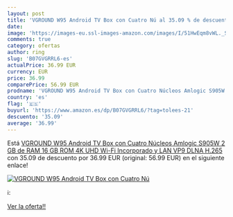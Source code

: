 ```yaml
---
layout: post
title: 'VGROUND W95 Android TV Box con Cuatro Nú al 35.09 % de descuento'
date: 
image: 'https://images-eu.ssl-images-amazon.com/images/I/51HwEqm8vWL._SL200_.jpg'
comments: true
category: ofertas
author: ring
slug: 'B07GVGRRL6-es'
actualPrice: 36.99 EUR
currency: EUR
price: 36.99
comparePrice: 56.99 EUR
prodname: 'VGROUND W95 Android TV Box con Cuatro Núcleos Amlogic S905W  2 GB de RAM 16 GB ROM  4K UHD  Wi-Fi Incorporado y LAN VP9 DLNA H.265'
country: 'es'
flag: '🇪🇸'
buyurl: 'https://www.amazon.es/dp/B07GVGRRL6/?tag=tolees-21'
descuento: '35.09'
average: '36.99'
---
```


Está [VGROUND W95 Android TV Box con Cuatro Núcleos Amlogic S905W  2 GB de RAM 16 GB ROM  4K UHD  Wi-Fi Incorporado y LAN VP9 DLNA H.265](https://www.amazon.es/dp/B07GVGRRL6/?tag=tolees-21) con 35.09 de descuento por 36.99 EUR (original: 56.99 EUR) en el siguiente enlace!

[![VGROUND W95 Android TV Box con Cuatro Nú](https://images-eu.ssl-images-amazon.com/images/I/51HwEqm8vWL._SL200_.jpg)](https://www.amazon.es/dp/B07GVGRRL6/?tag=tolees-21)

ℹ️:


[Ver la oferta!!](https://www.amazon.es/dp/B07GVGRRL6/?tag=tolees-21)
